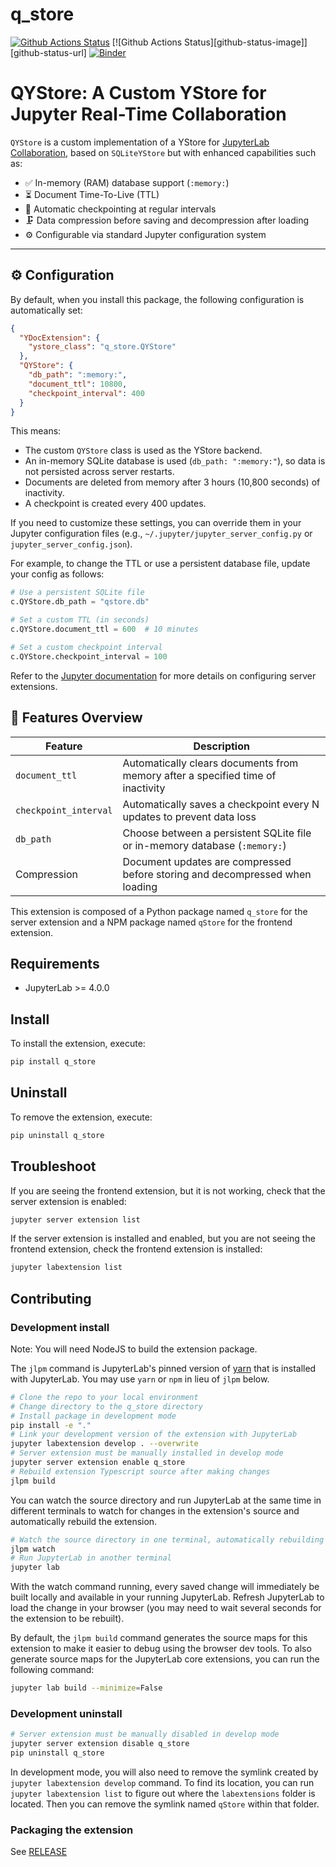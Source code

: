 # q_store

[![Github Actions Status](https://github.com/Quansight/QYStore/workflows/Build/badge.svg)](https://github.com/Quansight/QYStore/blob/main/.github/workflows/build.yml)
[![Github Actions Status][github-status-image]][github-status-url] [![Binder][binder-image]][binder-url]

# QYStore: A Custom YStore for Jupyter Real-Time Collaboration

`QYStore` is a custom implementation of a YStore for [JupyterLab Collaboration](https://jupyterlab.readthedocs.io/en/stable/user/rtc.html), based on `SQLiteYStore` but with enhanced capabilities such as:

- ✅ In-memory (RAM) database support (`:memory:`)
- ⏳ Document Time-To-Live (TTL)
- 🧠 Automatic checkpointing at regular intervals
- 🗜️ Data compression before saving and decompression after loading
- ⚙️ Configurable via standard Jupyter configuration system

---

## ⚙️ Configuration

By default, when you install this package, the following configuration is automatically set:

```json
{
  "YDocExtension": {
    "ystore_class": "q_store.QYStore"
  },
  "QYStore": {
    "db_path": ":memory:",
    "document_ttl": 10800,
    "checkpoint_interval": 400
  }
}
```

This means:

- The custom `QYStore` class is used as the YStore backend.
- An in-memory SQLite database is used (`db_path: ":memory:"`), so data is not persisted across server restarts.
- Documents are deleted from memory after 3 hours (10,800 seconds) of inactivity.
- A checkpoint is created every 400 updates.

If you need to customize these settings, you can override them in your Jupyter configuration files (e.g., `~/.jupyter/jupyter_server_config.py` or `jupyter_server_config.json`).

For example, to change the TTL or use a persistent database file, update your config as follows:

```python
# Use a persistent SQLite file
c.QYStore.db_path = "qstore.db"

# Set a custom TTL (in seconds)
c.QYStore.document_ttl = 600  # 10 minutes

# Set a custom checkpoint interval
c.QYStore.checkpoint_interval = 100
```

Refer to the [Jupyter documentation](https://jupyterlab.readthedocs.io/en/stable/user/rtc.html) for more details on configuring server extensions.

## 🧪 Features Overview

| Feature               | Description                                                                     |
| --------------------- | ------------------------------------------------------------------------------- |
| `document_ttl`        | Automatically clears documents from memory after a specified time of inactivity |
| `checkpoint_interval` | Automatically saves a checkpoint every N updates to prevent data loss           |
| `db_path`             | Choose between a persistent SQLite file or in-memory database (`:memory:`)      |
| Compression           | Document updates are compressed before storing and decompressed when loading    |

This extension is composed of a Python package named `q_store`
for the server extension and a NPM package named `qStore`
for the frontend extension.

## Requirements

- JupyterLab >= 4.0.0

## Install

To install the extension, execute:

```bash
pip install q_store
```

## Uninstall

To remove the extension, execute:

```bash
pip uninstall q_store
```

## Troubleshoot

If you are seeing the frontend extension, but it is not working, check
that the server extension is enabled:

```bash
jupyter server extension list
```

If the server extension is installed and enabled, but you are not seeing
the frontend extension, check the frontend extension is installed:

```bash
jupyter labextension list
```

## Contributing

### Development install

Note: You will need NodeJS to build the extension package.

The `jlpm` command is JupyterLab's pinned version of
[yarn](https://yarnpkg.com/) that is installed with JupyterLab. You may use
`yarn` or `npm` in lieu of `jlpm` below.

```bash
# Clone the repo to your local environment
# Change directory to the q_store directory
# Install package in development mode
pip install -e "."
# Link your development version of the extension with JupyterLab
jupyter labextension develop . --overwrite
# Server extension must be manually installed in develop mode
jupyter server extension enable q_store
# Rebuild extension Typescript source after making changes
jlpm build
```

You can watch the source directory and run JupyterLab at the same time in different terminals to watch for changes in the extension's source and automatically rebuild the extension.

```bash
# Watch the source directory in one terminal, automatically rebuilding when needed
jlpm watch
# Run JupyterLab in another terminal
jupyter lab
```

With the watch command running, every saved change will immediately be built locally and available in your running JupyterLab. Refresh JupyterLab to load the change in your browser (you may need to wait several seconds for the extension to be rebuilt).

By default, the `jlpm build` command generates the source maps for this extension to make it easier to debug using the browser dev tools. To also generate source maps for the JupyterLab core extensions, you can run the following command:

```bash
jupyter lab build --minimize=False
```

### Development uninstall

```bash
# Server extension must be manually disabled in develop mode
jupyter server extension disable q_store
pip uninstall q_store
```

In development mode, you will also need to remove the symlink created by `jupyter labextension develop`
command. To find its location, you can run `jupyter labextension list` to figure out where the `labextensions`
folder is located. Then you can remove the symlink named `qStore` within that folder.

### Packaging the extension

See [RELEASE](RELEASE.md)

[binder-image]: https://mybinder.org/badge_logo.svg
[binder-url]: https://mybinder.org/v2/gh/Quansight/QYStore.git/main?urlpath=lab%2Ftree%2Fnotebooks%2Fdemo.ipynb
